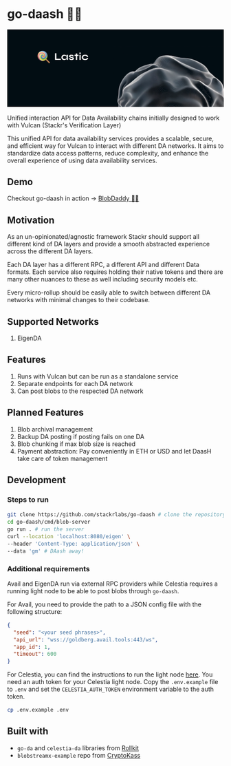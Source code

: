 # go-daash 🏃‍♂️

![cover](./assets/cover.png)

Unified interaction API for Data Availability chains initially designed to work with Vulcan (Stackr's Verification Layer)

This unified API for data availability services provides a scalable, secure, and efficient way for Vulcan to interact with different DA networks. It aims to standardize data access patterns, reduce complexity, and enhance the overall experience of using data availability services.

## Demo

Checkout go-daash in action -> [BlobDaddy 👨🏻](https://blob-daddy.stf.xyz/) 

## Motivation

As an un-opinionated/agnostic framework Stackr should support all different kind of DA layers and provide a smooth abstracted experience across the different DA layers.

Each DA layer has a different RPC, a different API and different Data formats. Each service also requires holding their native tokens and there are many other nuances to these as well including security models etc.

Every micro-rollup should be easily able to switch between different DA networks with minimal changes to their codebase.

## Supported Networks

1. EigenDA


## Features

1. Runs with Vulcan but can be run as a standalone service
2. Separate endpoints for each DA network
3. Can post blobs to the respected DA network

## Planned Features

1. Blob archival management
2. Backup DA posting if posting fails on one DA
3. Blob chunking if max blob size is reached
4. Payment abstraction: Pay conveniently in ETH or USD and let DaasH take care of token management

## Development

### Steps to run

```bash
git clone https://github.com/stackrlabs/go-daash # clone the repository
cd go-daash/cmd/blob-server
go run . # run the server
curl --location 'localhost:8080/eigen' \
--header 'Content-Type: application/json' \
--data 'gm' # DAash away!
```

### Additional requirements

Avail and EigenDA run via external RPC providers while Celestia requires a running light node to be able to post blobs through `go-daash`.

For Avail, you need to provide the path to a JSON config file with the following structure:

```json
{
  "seed": "<your seed phrases>",
  "api_url": "wss://goldberg.avail.tools:443/ws",
  "app_id": 1,
  "timeout": 600
}
```

For Celestia, you can find the instructions to run the light node [here](https://docs.celestia.org/developers/node-tutorial).
You need an auth token for your Celestia light node. Copy the `.env.example` file to `.env` and set the `CELESTIA_AUTH_TOKEN` environment variable to the auth token.

```bash
cp .env.example .env
```

## Built with
- `go-da` and `celestia-da` libraries from [Rollkit](https://github.com/rollkit/go-da)
- `blobstreamx-example` repo from [CryptoKass](https://github.com/CryptoKass/blobstreamx-example)



